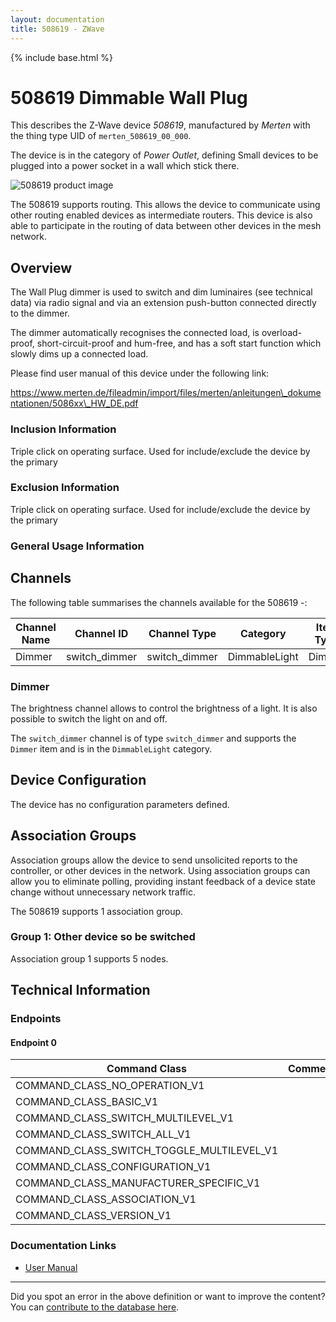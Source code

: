 ```yaml
---
layout: documentation
title: 508619 - ZWave
---
```


{% include base.html %}

# 508619 Dimmable Wall Plug
This describes the Z-Wave device *508619*, manufactured by *Merten* with the thing type UID of ```merten_508619_00_000```.

The device is in the category of *Power Outlet*, defining Small devices to be plugged into a power socket in a wall which stick there.

![508619 product image](https://opensmarthouse.org/zwavedatabase/1447/image/)


The 508619 supports routing. This allows the device to communicate using other routing enabled devices as intermediate routers.  This device is also able to participate in the routing of data between other devices in the mesh network.

## Overview

The Wall Plug dimmer is used to switch and dim luminaires (see technical data) via radio signal and via an extension push-button connected directly to the dimmer.

The dimmer automatically recognises the connected load, is overload-proof, short-circuit-proof and hum-free, and has a soft start function which slowly dims up a connected load.

Please find user manual of this device under the following link:

https://www.merten.de/fileadmin/import/files/merten/anleitungen\_dokumentationen/5086xx\_HW_DE.pdf

### Inclusion Information

Triple click on operating surface. Used for include/exclude the device by the primary

### Exclusion Information

Triple click on operating surface. Used for include/exclude the device by the primary

### General Usage Information



## Channels

The following table summarises the channels available for the 508619 -:

| Channel Name | Channel ID | Channel Type | Category | Item Type |
|--------------|------------|--------------|----------|-----------|
| Dimmer | switch_dimmer | switch_dimmer | DimmableLight | Dimmer | 

### Dimmer
The brightness channel allows to control the brightness of a light.
            It is also possible to switch the light on and off.

The ```switch_dimmer``` channel is of type ```switch_dimmer``` and supports the ```Dimmer``` item and is in the ```DimmableLight``` category.



## Device Configuration

The device has no configuration parameters defined.

## Association Groups

Association groups allow the device to send unsolicited reports to the controller, or other devices in the network. Using association groups can allow you to eliminate polling, providing instant feedback of a device state change without unnecessary network traffic.

The 508619 supports 1 association group.

### Group 1:  Other device so be switched


Association group 1 supports 5 nodes.

## Technical Information

### Endpoints

#### Endpoint 0

| Command Class | Comment |
|---------------|---------|
| COMMAND_CLASS_NO_OPERATION_V1| |
| COMMAND_CLASS_BASIC_V1| |
| COMMAND_CLASS_SWITCH_MULTILEVEL_V1| |
| COMMAND_CLASS_SWITCH_ALL_V1| |
| COMMAND_CLASS_SWITCH_TOGGLE_MULTILEVEL_V1| |
| COMMAND_CLASS_CONFIGURATION_V1| |
| COMMAND_CLASS_MANUFACTURER_SPECIFIC_V1| |
| COMMAND_CLASS_ASSOCIATION_V1| |
| COMMAND_CLASS_VERSION_V1| |

### Documentation Links

* [User Manual](https://opensmarthouse.org/zwavedatabase/1447/reference/Merten_508619_HW_DE.pdf)

---

Did you spot an error in the above definition or want to improve the content?
You can [contribute to the database here](https://opensmarthouse.org/zwavedatabase/1447).
